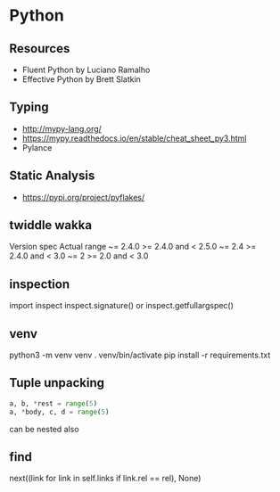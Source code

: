 # Python

## Resources 

* Fluent Python by Luciano Ramalho
* Effective Python by Brett Slatkin

## Typing

* http://mypy-lang.org/
* https://mypy.readthedocs.io/en/stable/cheat_sheet_py3.html
* Pylance

## Static Analysis

* https://pypi.org/project/pyflakes/

## twiddle wakka

Version spec	Actual range
~= 2.4.0	>= 2.4.0 and < 2.5.0
~= 2.4	>= 2.4.0 and < 3.0
~= 2	>= 2.0 and < 3.0

## inspection

import inspect
inspect.signature() or inspect.getfullargspec()

## venv

python3 -m venv venv
. venv/bin/activate
pip install -r requirements.txt 

## Tuple unpacking

```python
a, b, *rest = range(5)
a, *body, c, d = range(5)
```

can be nested also

## find

next((link for link in self.links if link.rel == rel), None)